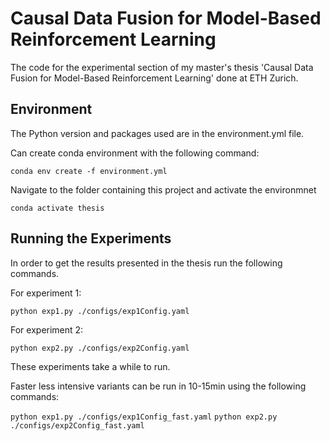# Causal Data Fusion for Model-Based Reinforcement Learning

The code for the experimental section of my master's thesis 'Causal Data Fusion for Model-Based Reinforcement Learning' done at ETH Zurich.

## Environment

The Python version and packages used are in the environment.yml file. 

Can create conda environment with the following command:

`conda env create -f environment.yml`

Navigate to the folder containing this project and activate the environmnet

`conda activate thesis`

## Running the Experiments

In order to get the results presented in the thesis run the following commands.

For experiment 1:

`python exp1.py ./configs/exp1Config.yaml`

For experiment 2:

`python exp2.py ./configs/exp2Config.yaml`

These experiments take a while to run.

Faster less intensive variants can be run in 10-15min using the following commands:

`python exp1.py ./configs/exp1Config_fast.yaml`
`python exp2.py ./configs/exp2Config_fast.yaml`
